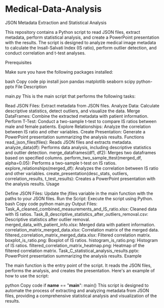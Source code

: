 # Medical-Data-Analysis
JSON Metadata Extraction and Statistical Analysis

This repository contains a Python script to read JSON files, extract metadata, perform statistical analysis, and create a PowerPoint presentation with the results. The script is designed to analyze medical image metadata to calculate the Insall-Salvati Index (IS ratio), perform outlier detection, and conduct correlation and t-test analyses.

Prerequisites

Make sure you have the following packages installed:

bash
Copy code
pip install json pandas matplotlib seaborn scipy python-pptx
File Description

main.py
This is the main script that performs the following tasks:

Read JSON Files: Extract metadata from JSON files.
Analyze Data: Calculate descriptive statistics, detect outliers, and visualize the data.
Merge DataFrames: Combine the extracted metadata with patient information.
Perform T-Test: Conduct a two-sample t-test to compare IS ratios between male and female patients.
Explore Relationships: Analyze the correlation between IS ratio and other variables.
Create Presentation: Generate a PowerPoint presentation summarizing the analysis results.
Functions
read_json_files(files): Reads JSON files and extracts metadata.
analyze_data(df): Performs data analysis, including descriptive statistics and outlier detection.
merge_dataframes(df1, df2): Merges two dataframes based on specified columns.
perform_two_sample_ttest(merged_df, alpha=0.05): Performs a two-sample t-test on IS ratios.
explore_relationships(merged_df): Analyzes the correlation between IS ratio and other variables.
create_presentation(desc_stats, outliers, correlation_results, t_test_results): Creates a PowerPoint presentation with the analysis results.
Usage

Define JSON Files: Update the jfiles variable in the main function with the paths to your JSON files.
Run the Script: Execute the script using Python.
bash
Copy code
python main.py
Output Files:
Task_A_cleaned_combined_measurements_and_IS_ratio.xlsx: Cleaned data with IS ratios.
Task_B_descriptive_statistics_after_outliers_removal.csv: Descriptive statistics after outlier removal.
merged_data_with_patient_info.xlsx: Merged data with patient information.
correlation_matrix_merged_data.xlsx: Correlation matrix of the merged data.
filtered_correlation_matrix_merged_data.xlsx: Filtered correlation matrix.
boxplot_is_ratio.png: Boxplot of IS ratios.
histogram_is_ratio.png: Histogram of IS ratios.
filtered_correlation_matrix_heatmap.png: Heatmap of the filtered correlation matrix.
Task_C_statistical_analysis_results.pptx: PowerPoint presentation summarizing the analysis results.
Example

The main function is the entry point of the script. It reads the JSON files, performs the analysis, and creates the presentation. Here's an example of how to use the script:

python
Copy code
if __name__ == "__main__":
    main()
This script is designed to automate the process of extracting and analyzing metadata from JSON files, providing a comprehensive statistical analysis and visualization of the results.
